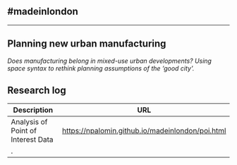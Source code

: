 ## #madeinlondon
---
## Planning new urban manufacturing

*Does manufacturing belong in mixed-use urban developments? Using
space syntax to rethink planning assumptions of the ‘good city'.*

## Research log

|Description   |URL   |
|---|---|
| Analysis of Point of Interest Data |https://npalomin.github.io/madeinlondon/poi.html |
| .  |         |



